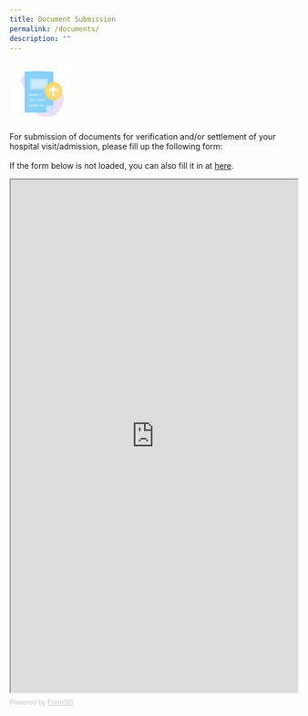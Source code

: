 ```yaml
---
title: Document Submission
permalink: /documents/
description: ""
---
```

<img src="images/New icons/docsub-new.png" style="vertical-align: middle; max-width: 20%; margin: 5px;">

For submission of documents for verification and/or settlement of your hospital visit/admission, please fill up the following form:
<br><br>
If the form below is not loaded, you can also fill it in at <a href="[https://form.gov.sg/63071bcc2c1e9100137c16e0]">here</a>.
		
<iframe id="iframe" src="https://form.gov.sg/63071bcc2c1e9100137c16e0" style="width:100%;height:900px"></iframe>
<div style="font-family:Sans-Serif;font-size:12px;color:#999;opacity:0.5;padding-top:5px">Powered by <a href="https://form.gov.sg" style="color: #999">FormSG</a></div>